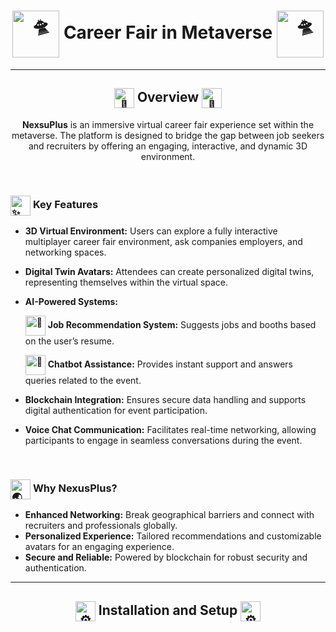 <h1 align="center">
<!-- <picture>
  <source srcset="https://fonts.gstatic.com/s/e/notoemoji/latest/1f929/512.webp" type="image/webp"  align="center">
  <img src="https://fonts.gstatic.com/s/e/notoemoji/latest/1f929/512.gif" alt="🤩" width="75" height="75"  align="center">
</picture> -->
<picture>
  <source srcset="https://fonts.gstatic.com/s/e/notoemoji/latest/1f6f8/512.webp" type="image/webp">
  <img src="https://fonts.gstatic.com/s/e/notoemoji/latest/1f6f8/512.gif" alt="🛸" width="75" height="75"align="center">
</picture>
  Career Fair in Metaverse 
<picture>
  <source srcset="https://fonts.gstatic.com/s/e/notoemoji/latest/1f6f8/512.webp" type="image/webp">
  <img src="https://fonts.gstatic.com/s/e/notoemoji/latest/1f6f8/512.gif" alt="🛸" width="75" height="75"align="center">
</picture>
</h1>

---
<h2 align="center">
<picture>
  <source srcset="https://fonts.gstatic.com/s/e/notoemoji/latest/1f680/512.webp" type="image/webp" align="center">
  <img src="https://fonts.gstatic.com/s/e/notoemoji/latest/1f680/512.gif" alt="🚀" width="32" height="32" align="center">
</picture>
 Overview
<picture>
  <source srcset="https://fonts.gstatic.com/s/e/notoemoji/latest/1f680/512.webp" type="image/webp" align="center">
  <img src="https://fonts.gstatic.com/s/e/notoemoji/latest/1f680/512.gif" alt="🚀" width="32" height="32" align="center">
</picture>
</h2>

<p align="center"> <b>NexsuPlus</b> is an immersive virtual career fair experience set within the metaverse. The platform is designed to bridge the gap between job seekers and recruiters by offering an engaging, interactive, and dynamic 3D environment.</p>

<br/>

<h3>
<picture>
  <source srcset="https://fonts.gstatic.com/s/e/notoemoji/latest/2728/512.webp" type="image/webp"align="center">
  <img src="https://fonts.gstatic.com/s/e/notoemoji/latest/2728/512.gif" alt="✨" width="32" height="32"align="center">
</picture>
  Key Features
</h3>

  - **3D Virtual Environment:** Users can explore a fully interactive multiplayer career fair environment, ask companies employers, and networking spaces.  
  - **Digital Twin Avatars:** Attendees can create personalized digital twins, representing themselves within the virtual space.  
  - **AI-Powered Systems:**  
    <p>
      <picture>
      <source srcset="https://fonts.gstatic.com/s/e/notoemoji/latest/1f3af/512.webp" type="image/webp"align="center">
      <img src="https://fonts.gstatic.com/s/e/notoemoji/latest/1f3af/512.gif" alt="🎯" width="32" height="32"align="center">
      </picture> 
      <b>Job Recommendation System:</b> Suggests jobs and booths based on the user’s resume.
    </p> 
    <p>
      <picture>
      <source srcset="https://fonts.gstatic.com/s/e/notoemoji/latest/1f916/512.webp" type="image/webp"align="center">
      <img src="https://fonts.gstatic.com/s/e/notoemoji/latest/1f916/512.gif" alt="🤖" width="32" height="32"align="center">
      </picture> 
      <b>Chatbot Assistance:</b> Provides instant support and answers queries related to the event.
    </p> 
        
  - **Blockchain Integration:** Ensures secure data handling and supports digital authentication for event participation.  
  - **Voice Chat Communication:** Facilitates real-time networking, allowing participants to engage in seamless conversations during the event.  

<br/>

<h3>
<picture>
  <source srcset="https://fonts.gstatic.com/s/e/notoemoji/latest/1f30f/512.webp" type="image/webp"align="center">
  <img src="https://fonts.gstatic.com/s/e/notoemoji/latest/1f30f/512.gif" alt="🌏" width="32" height="32"align="center">
</picture>
  Why NexusPlus?
</h3>

  - **Enhanced Networking:** Break geographical barriers and connect with recruiters and professionals globally.  
  - **Personalized Experience:** Tailored recommendations and customizable avatars for an engaging experience.  
  - **Secure and Reliable:** Powered by blockchain for robust security and authentication.  

---

<h2 align="center">
<picture>
  <source srcset="https://fonts.gstatic.com/s/e/notoemoji/latest/2699_fe0f/512.webp" type="image/webp"align="center">
  <img src="https://fonts.gstatic.com/s/e/notoemoji/latest/2699_fe0f/512.gif" alt="⚙" width="32" height="32"align="center">
</picture>
 Installation and Setup
<picture>
  <source srcset="https://fonts.gstatic.com/s/e/notoemoji/latest/2699_fe0f/512.webp" type="image/webp"align="center">
  <img src="https://fonts.gstatic.com/s/e/notoemoji/latest/2699_fe0f/512.gif" alt="⚙" width="32" height="32"align="center">
</picture>
</h2>
